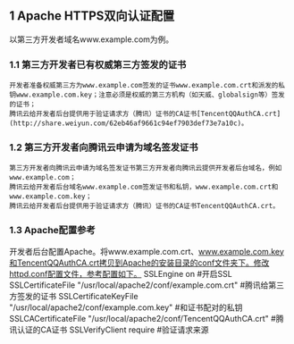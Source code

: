 ## 1 Apache HTTPS双向认证配置

以第三方开发者域名www.example.com为例。

### 1.1 第三方开发者已有权威第三方签发的证书

	开发者准备权威第三方为www.example.com签发的证书www.example.com.crt和派发的私钥www.example.com.key；注意必须是权威的第三方机构（如天威、globalsign等）签发的证书；
	腾讯云给开发者后台提供用于验证请求方（腾讯）证书的CA证书[TencentQQAuthCA.crt](http://share.weiyun.com/62eb46af9661c94ef7903def73e7a10c)。

### 1.2 第三方开发者向腾讯云申请为域名签发证书

	第三方开发者向腾讯云申请为域名签发证书第三方开发者向腾讯云提供开发者后台域名，例如www.example.com；
	腾讯云给开发者后台域名www.example.com签发证书和私钥，www.example.com.crt和www.example.com.key；
	腾讯云给开发者后台提供用于验证请求方（腾讯）证书的CA证书TencentQQAuthCA.crt。
	
### 1.3 Apache配置参考

开发者后台配置Apache。将www.example.com.crt、www.example.com.key和TencentQQAuthCA.crt拷贝到Apache的安装目录的conf文件夹下。修改httpd.conf配置文件，参考配置如下。
SSLEngine on  #开启SSL
SSLCertificateFile "/usr/local/apache2/conf/example.com.crt"            #腾讯给第三方签发的证书
SSLCertificateKeyFile "/usr/local/apache2/conf/example.com.key"         #和证书配对的私钥
SSLCACertificateFile  "/usr/local/apache2/conf/TencentQQAuthCA.crt" #腾讯认证的CA证书
SSLVerifyClient require  #验证请求来源